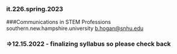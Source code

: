 ### it.226.spring.2023
###Communications in STEM Professions
southern.new.hampshire.university
b.hogan@snhu.edu

### **=>12.15.2022 - finalizing syllabus so please check back**

